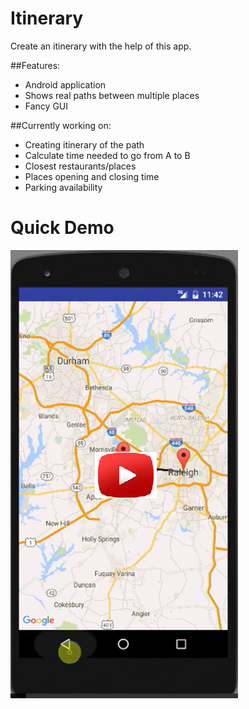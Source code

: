 # Itinerary

Create an itinerary with the help of this app.

##Features:
* Android application
* Shows real paths between multiple places
* Fancy GUI

##Currently working on:
* Creating itinerary of the path
* Calculate time needed to go from A to B
* Closest restaurants/places
* Places opening and closing time
* Parking availability


# Quick Demo
[![ScreenShot](https://github.com/arnabsaha1011/mypackse/blob/master/Solution3/Itinerary/screenshots/version%201.0.png)](https://www.youtube.com/watch?v=Xr5GIIHF4_o)
